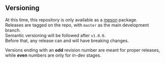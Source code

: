 ## Versioning

At this time, this repository is only available as a [meson](https://mesonbuild.com/) package.  
Releases are tagged on the repo, with `master` as the main development branch.  
Semantic versioning will be followed after `v1.0.0`.  
Before that, any release can and will have breaking changes.

Versions ending with an **odd** revision number are meant for proper releases, while **even** numbers are only for in-dev stages.
